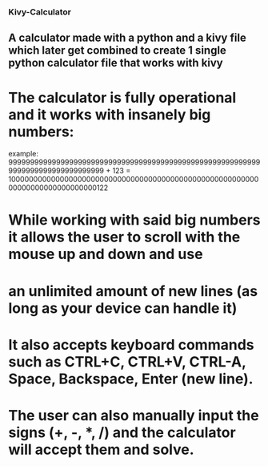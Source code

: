 ### Kivy-Calculator

## A calculator made with a python and a kivy file which later get combined to create 1 single python calculator file that works with kivy

# The calculator is fully operational and it works with insanely big numbers:
 example: 99999999999999999999999999999999999999999999999999999999999999999999999999999999 + 123
       = 10000000000000000000000000000000000000000000000000000000000000000000000000000122

# While working with said big numbers it allows the user to scroll with the mouse up and down and use
# an unlimited amount of new lines (as long as your device can handle it)

# It also accepts keyboard commands such as CTRL+C, CTRL+V, CTRL-A, Space, Backspace, Enter (new line).
# The user can also manually input the signs (+, -, *, /) and the calculator will accept them and solve.
